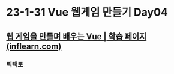 # 23-1-31 Vue 웹게임 만들기 Day04

## [웹 게임을 만들며 배우는 Vue | 학습 페이지 (inflearn.com)](https://www.inflearn.com/course/web-game-vue/unit/23120?tab=curriculum)

### 틱택토

